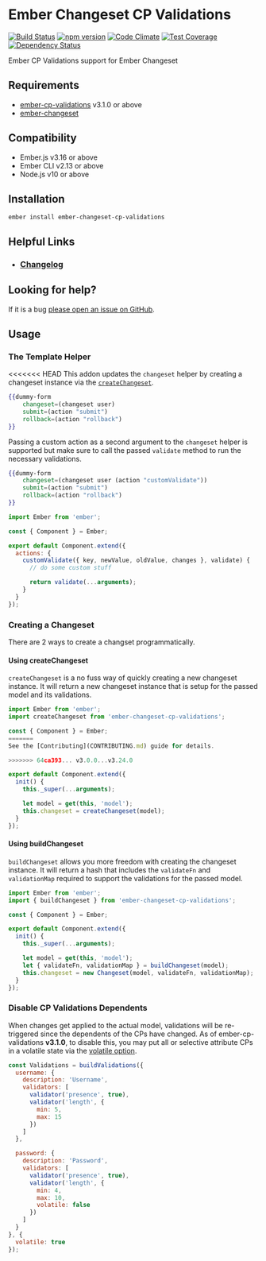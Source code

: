 # Ember Changeset CP Validations

[![Build Status](https://travis-ci.org/offirgolan/ember-changeset-cp-validations.svg)](https://travis-ci.org/offirgolan/ember-changeset-cp-validations)
[![npm version](https://badge.fury.io/js/ember-changeset-cp-validations.svg)](http://badge.fury.io/js/ember-changeset-cp-validations)
[![Code Climate](https://codeclimate.com/github/offirgolan/ember-changeset-cp-validations/badges/gpa.svg)](https://codeclimate.com/github/offirgolan/ember-changeset-cp-validations)
[![Test Coverage](https://codeclimate.com/github/offirgolan/ember-changeset-cp-validations/badges/coverage.svg)](https://codeclimate.com/github/offirgolan/ember-changeset-cp-validations/coverage)
[![Dependency Status](https://david-dm.org/offirgolan/ember-changeset-cp-validations.svg)](https://david-dm.org/offirgolan/ember-changeset-cp-validations)

Ember CP Validations support for Ember Changeset

## Requirements

- [ember-cp-validations](https://github.com/offirgolan/ember-cp-validations) v3.1.0 or above
- [ember-changeset](https://github.com/poteto/ember-changeset)

Compatibility
------------------------------------------------------------------------------

* Ember.js v3.16 or above
* Ember CLI v2.13 or above
* Node.js v10 or above

## Installation

```
ember install ember-changeset-cp-validations
```

## Helpful Links

- ### [Changelog](CHANGELOG.md)

## Looking for help?
If it is a bug [please open an issue on GitHub](http://github.com/offirgolan/ember-changeset-cp-validations/issues).

## Usage

### The Template Helper

<<<<<<< HEAD
This addon updates the `changeset` helper by creating a changeset instance via the [`createChangeset`](#using-createchangeset).

```hbs
{{dummy-form
    changeset=(changeset user)
    submit=(action "submit")
    rollback=(action "rollback")
}}
```

Passing a custom action as a second argument to the `changeset` helper is supported but make
sure to call the passed `validate` method to run the necessary validations.

```hbs
{{dummy-form
    changeset=(changeset user (action "customValidate"))
    submit=(action "submit")
    rollback=(action "rollback")
}}
```

```js
import Ember from 'ember';

const { Component } = Ember;

export default Component.extend({
  actions: {
    customValidate({ key, newValue, oldValue, changes }, validate) {
      // do some custom stuff

      return validate(...arguments);
    }
  }
});
```

### Creating a Changeset

There are 2 ways to create a changset programmatically.

#### Using createChangeset

`createChangeset` is a no fuss way of quickly creating a new changeset instance.
It will return a new changeset instance that is setup for the passed model and its validations.

```js
import Ember from 'ember';
import createChangeset from 'ember-changeset-cp-validations';

const { Component } = Ember;
=======
See the [Contributing](CONTRIBUTING.md) guide for details.

>>>>>>> 64ca393... v3.0.0...v3.24.0

export default Component.extend({
  init() {
    this._super(...arguments);

    let model = get(this, 'model');
    this.changeset = createChangeset(model);
  }
});
```

#### Using buildChangeset

`buildChangeset` allows you more freedom with creating the changeset instance.
It will return a hash that includes the `validateFn` and `validationMap` required to
support the validations for the passed model.

```js
import Ember from 'ember';
import { buildChangeset } from 'ember-changeset-cp-validations';

const { Component } = Ember;

export default Component.extend({
  init() {
    this._super(...arguments);

    let model = get(this, 'model');
    let { validateFn, validationMap } = buildChangeset(model);
    this.changeset = new Changeset(model, validateFn, validationMap);
  }
});
```

### Disable CP Validations Dependents

When changes get applied to the actual model, validations will be re-triggered since the dependents of the CPs
have changed. As of ember-cp-validations __v3.1.0__, to disable this, you may put all or selective attribute CPs in a
volatile state via the [volatile option](http://offirgolan.github.io/ember-cp-validations/docs/modules/Common%20Options.html#volatile).

```js
const Validations = buildValidations({
  username: {
    description: 'Username',
    validators: [
      validator('presence', true),
      validator('length', {
        min: 5,
        max: 15
      })
    ]
  },

  password: {
    description: 'Password',
    validators: [
      validator('presence', true),
      validator('length', {
        min: 4,
        max: 10,
        volatile: false
      })
    ]
  }
}, {
  volatile: true
});
```
